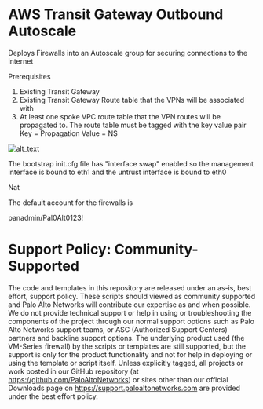 # AWS Transit Gateway Outbound Autoscale

Deploys Firewalls into an Autoscale group for securing connections to the internet

Prerequisites
1) Existing Transit Gateway 
2) Existing Transit Gateway Route table that the VPNs will be associated with
3) At least one spoke VPC route table that the VPN routes will be propagated to.  The route table must be tagged with the key value pair
Key = Propagation Value = NS

![alt_text](https://github.com/wwce/aws-cft/blob/master/transitgateway-demo-v2/documentation/images/TGW-Direct-Attach.png)

The bootstrap init.cfg file has "interface swap" enabled so the management interface is bound to eth1 and the untrust interface is bound to eth0

Nat 

The default account for the firewalls is

panadmin/Pal0Alt0123!


# Support Policy: Community-Supported
The code and templates in this repository are released under an as-is, best effort, support policy. These scripts should viewed as community supported and Palo Alto Networks will contribute our expertise as and when possible. We do not provide technical support or help in using or troubleshooting the components of the project through our normal support options such as Palo Alto Networks support teams, or ASC (Authorized Support Centers) partners and backline support options. The underlying product used (the VM-Series firewall) by the scripts or templates are still supported, but the support is only for the product functionality and not for help in deploying or using the template or script itself. Unless explicitly tagged, all projects or work posted in our GitHub repository (at https://github.com/PaloAltoNetworks) or sites other than our official Downloads page on https://support.paloaltonetworks.com are provided under the best effort policy.

